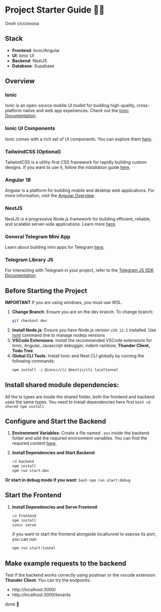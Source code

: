 # Project Starter Guide 🚀😡

Oooh cicciooooa

## Stack

- **Frontend**: Ionic/Angular
- **UI**: Ionic UI
- **Backend**: NestJS
- **Database**: Supabase

## Overview

### Ionic
Ionic is an open-source mobile UI toolkit for building high-quality, cross-platform native and web app experiences. Check out the [Ionic Documentation](https://ionicframework.com/docs/).

### Ionic UI Components
Ionic comes with a rich set of UI components. You can explore them [here](https://ionicframework.com/docs/components).

### TailwindCSS (Optional)
TailwindCSS is a utility-first CSS framework for rapidly building custom designs. If you want to use it, follow the installation guide [here](https://tailwindcss.com/docs/installation).

### Angular 18
Angular is a platform for building mobile and desktop web applications. For more information, visit the [Angular Overview](https://angular.dev/overview).

### NestJS
NestJS is a progressive Node.js framework for building efficient, reliable, and scalable server-side applications. Learn more [here](https://nestjs.com).

### General Telegram Mini App
Learn about building mini apps for Telegram [here](https://docs.telegram-mini-apps.com/platform/about).

### Telegram Library JS
For interacting with Telegram in your project, refer to the [Telegram JS SDK Documentation](https://docs.telegram-mini-apps.com/packages/tma-js-sdk).

## Before Starting the Project

**IMPORTANT**
If you are using windows, you must use WSL.

1. **Change Branch**: Ensure you are on the dev branch. To change branch:
    ```bash
    git checkout dev
    ```
2. **Install Node.js**: Ensure you have Node.js version `v20.12.2` installed. Use [nvm](https://nvm.sh) command line to manage nodejs versions
3. **VSCode Extensions**: Install the recommended VSCode extensions for Ionic, Angular, Javascript debugger, indent-rainbow, **Thunder Client, Todo Tree**.
4. **Global CLI Tools**: Install Ionic and Nest CLI globally by running the following commands:
    ```bash
    npm install -g @ionic/cli @nestjs/cli localtunnel

    ```

## Install shared module dependencies:
All the ts types are inside the shared folder, both the frontend and backend uses the same types. You need to install dependencies here first
    ```bash
    cd shared
    npm install
    ```

## Configure and Start the Backend

1. **Environment Variables**: Create a file named `.env` inside the backend folder and add the required environment variables. You can find the required content [here](https://drive.google.com/drive/folders/1puRkZH-ib7z6U-0h4_ra6CioTms1ikdO).

2. **Install Dependencies and Start Backend**:
    ```bash
    cd backend
    npm install
    npm run start:dev
    ```
**Or start in debug mode if you want**:
    ```bash
    npm run start:debug
    ```
    
## Start the Frontend

1. **Install Dependencies and Serve Frontend**:
    ```bash
    cd frontend
    npm install
    ionic serve
    ```
    if you want to start the frontend alongside localtunnel to expose its port, you can run:
    ```bash
    npm run start:tunnel
    ```


## Make example requests to the backend
Test if the backend works correctly using postman or the vscode extension **Thunder Client**. 
You can try the endpoints:
- http://localhost:3000/
- http://localhost:3000/tenants

done 🎉
